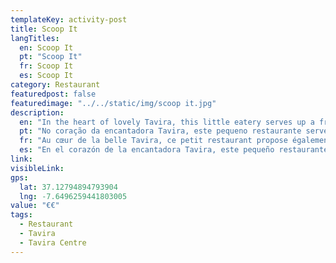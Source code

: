 ```yaml
---
templateKey: activity-post
title: Scoop It
langTitles:
  en: Scoop It
  pt: "Scoop It"
  fr: Scoop It
  es: Scoop It
category: Restaurant 
featuredpost: false
featuredimage: "../../static/img/scoop it.jpg"
description: 
  en: "In the heart of lovely Tavira, this little eatery serves up a fresh menu with vegan and gluten free options too. Tel: 00351 964 413 396"
  pt: "No coração da encantadora Tavira, este pequeno restaurante serve um menu fresco com opções veganas e sem glúten. Tel: 00351 964 413 396"
  fr: "Au cœur de la belle Tavira, ce petit restaurant propose également un menu frais avec des options végétaliennes et sans gluten. Tél : 00351 964 413 396"
  es: "En el corazón de la encantadora Tavira, este pequeño restaurante sirve un menú fresco con opciones veganas y sin gluten también. Teléfono: 00351 964 413 396"
link:
visibleLink:
gps:
  lat: 37.12794894793904
  lng: -7.6496259441803005
value: "€‎€‎"
tags:
  - Restaurant
  - Tavira
  - Tavira Centre
---
```


